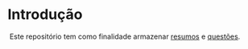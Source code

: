 # Introdução
&nbsp;Este repositório tem como finalidade armazenar [resumos](./Summaries/Summaries.md) e [questões](./Questions/Questions.md).
